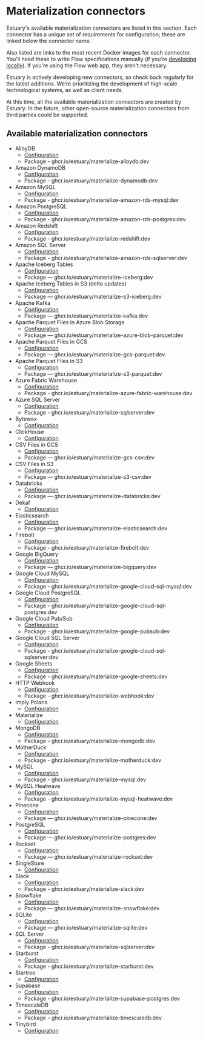 # Materialization connectors

Estuary's available materialization connectors are listed in this section. Each connector has a unique set of requirements for configuration; these are linked below the connector name.

Also listed are links to the most recent Docker images for each connector. You'll need these to write Flow specifications manually (if you're [developing locally](../../../concepts/flowctl.md)). If you're using the Flow web app, they aren't necessary.

Estuary is actively developing new connectors, so check back regularly for the latest additions. We’re prioritizing the development of high-scale technological systems, as well as client needs.

At this time, all the available materialization connectors are created by Estuary.
In the future, other open-source materialization connectors from third parties could be supported.

## Available materialization connectors

* AlloyDB
  * [Configuration](./alloydb.md)
  * Package - ghcr.io/estuary/materialize-alloydb:dev
* Amazon DynamoDB
  * [Configuration](./amazon-dynamodb.md)
  * Package - ghcr.io/estuary/materialize-dynamodb:dev
* Amazon MySQL
  * [Configuration](./MySQL/amazon-rds-mysql.md)
  * Package - ghcr.io/estuary/materialize-amazon-rds-mysql:dev
* Amazon PostgreSQL
  * [Configuration](./PostgreSQL/amazon-rds-postgres.md)
  * Package - ghcr.io/estuary/materialize-amazon-rds-postgres:dev
* Amazon Redshift
  * [Configuration](./amazon-redshift.md)
  * Package - ghcr.io/estuary/materialize-redshift:dev
* Amazon SQL Server
  * [Configuration](./SQLServer/amazon-rds-sqlserver.md)
  * Package - ghcr.io/estuary/materialize-amazon-rds-sqlserver:dev
* Apache Iceberg Tables
  * [Configuration](./apache-iceberg.md)
  * Package — ghcr.io/estuary/materialize-iceberg:dev
* Apache Iceberg Tables in S3 (delta updates)
  * [Configuration](./amazon-s3-iceberg.md)
  * Package — ghcr.io/estuary/materialize-s3-iceberg:dev
* Apache Kafka
  * [Configuration](./apache-kafka.md)
  * Package — ghcr.io/estuary/materialize-kafka:dev
* Apache Parquet Files in Azure Blob Storage
  * [Configuration](./azure-blob-parquet.md)
  * Package — ghcr.io/estuary/materialize-azure-blob-parquet:dev
* Apache Parquet Files in GCS
  * [Configuration](./google-gcs-parquet.md)
  * Package — ghcr.io/estuary/materialize-gcs-parquet:dev
* Apache Parquet Files in S3
  * [Configuration](./amazon-s3-parquet.md)
  * Package — ghcr.io/estuary/materialize-s3-parquet:dev
* Azure Fabric Warehouse
  * [Configuration](./azure-fabric-warehouse.md)
  * Package - ghcr.io/estuary/materialize-azure-fabric-warehouse:dev
* Azure SQL Server
  * [Configuration](./SQLServer/)
  * Package - ghcr.io/estuary/materialize-sqlserver:dev
* Bytewax
  * [Configuration](./Dekaf/bytewax.md)
* ClickHouse
  * [Configuration](./Dekaf/clickhouse.md)
* CSV Files in GCS
  * [Configuration](./google-gcs-csv.md)
  * Package — ghcr.io/estuary/materialize-gcs-csv:dev
* CSV Files in S3
  * [Configuration](./amazon-s3-csv.md)
  * Package — ghcr.io/estuary/materialize-s3-csv:dev
* Databricks
  * [Configuration](./databricks.md)
  * Package — ghcr.io/estuary/materialize-databricks:dev
* Dekaf
  * [Configuration](./Dekaf/dekaf.md)
* Elasticsearch
  * [Configuration](./Elasticsearch.md)
  * Package — ghcr.io/estuary/materialize-elasticsearch:dev
* Firebolt
  * [Configuration](./Firebolt.md)
  * Package - ghcr.io/estuary/materialize-firebolt:dev
* Google BigQuery
  * [Configuration](./BigQuery.md)
  * Package — ghcr.io/estuary/materialize-bigquery:dev
* Google Cloud MySQL
  * [Configuration](./MySQL/google-cloud-sql-mysql.md)
  * Package - ghcr.io/estuary/materialize-google-cloud-sql-mysql:dev
* Google Cloud PostgreSQL
  * [Configuration](./PostgreSQL/google-cloud-sql-postgres.md)
  * Package - ghcr.io/estuary/materialize-google-cloud-sql-postgres:dev
* Google Cloud Pub/Sub
  * [Configuration](./google-pubsub.md)
  * Package - ghcr.io/estuary/materialize-google-pubsub:dev
* Google Cloud SQL Server
  * [Configuration](./SQLServer/google-cloud-sql-sqlserver.md)
  * Package - ghcr.io/estuary/materialize-google-cloud-sql-sqlserver:dev
* Google Sheets
  * [Configuration](./Google-sheets.md)
  * Package - ghcr.io/estuary/materialize-google-sheets:dev
* HTTP Webhook
  * [Configuration](./http-webhook.md)
  * Package - ghcr.io/estuary/materialize-webhook:dev
* Imply Polaris
  * [Configuration](./Dekaf/imply-polaris.md)
* Materialize
  * [Configuration](./Dekaf/materialize.md)
* MongoDB
  * [Configuration](./mongodb.md)
  * Package - ghcr.io/estuary/materialize-mongodb:dev
* MotherDuck
  * [Configuration](./motherduck.md)
  * Package - ghcr.io/estuary/materialize-motherduck:dev
* MySQL
  * [Configuration](./MySQL/)
  * Package - ghcr.io/estuary/materialize-mysql:dev
* MySQL Heatwave
  * [Configuration](./mysql-heatwave.md)
  * Package - ghcr.io/estuary/materialize-mysql-heatwave:dev
* Pinecone
  * [Configuration](./pinecone.md)
  * Package — ghcr.io/estuary/materialize-pinecone:dev
* PostgreSQL
  * [Configuration](./PostgreSQL/)
  * Package — ghcr.io/estuary/materialize-postgres:dev
* Rockset
  * [Configuration](./Rockset.md)
  * Package — ghcr.io/estuary/materialize-rockset:dev
* SingleStore
  * [Configuration](./Dekaf/singlestore.md)
* Slack
  * [Configuration](./slack.md)
  * Package - ghcr.io/estuary/materialize-slack:dev
* Snowflake
  * [Configuration](./Snowflake.md)
  * Package — ghcr.io/estuary/materialize-snowflake:dev
* SQLite
  * [Configuration](./SQLite.md)
  * Package — ghcr.io/estuary/materialize-sqlite:dev
* SQL Server
  * [Configuration](./SQLServer/)
  * Package - ghcr.io/estuary/materialize-sqlserver:dev
* Starburst
  * [Configuration](./starburst.md)
  * Package - ghcr.io/estuary/materialize-starburst:dev
* Startree
  * [Configuration](./Dekaf/startree.md)
* Supabase
  * [Configuration](./PostgreSQL/supabase.md)
  * Package - ghcr.io/estuary/materialize-supabase-postgres:dev
* TimescaleDB
  * [Configuration](./timescaledb.md)
  * Package - ghcr.io/estuary/materialize-timescaledb:dev
* Tinybird
  * [Configuration](./Dekaf/tinybird.md)
